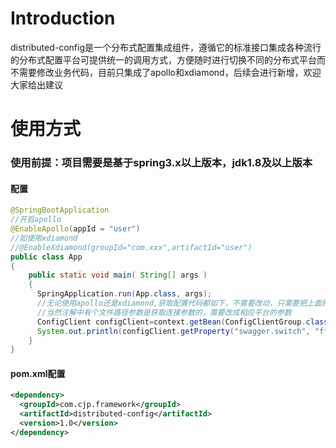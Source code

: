 # Introduction
distributed-config是一个分布式配置集成组件，遵循它的标准接口集成各种流行的分布式配置平台可提供统一的调用方式，方便随时进行切换不同的分布式平台而不需要修改业务代码，目前只集成了apollo和xdiamond，后续会进行新增，欢迎大家给出建议


# 使用方式
### 使用前提：项目需要是基于spring3.x以上版本，jdk1.8及以上版本

#### 配置
```Java
@SpringBootApplication
//开启apollo
@EnableApollo(appId = "user")
//如使用xdiamond
//@EnableXdiamond(groupId="com.xxx",artifactId="user")
public class App 
{
    public static void main( String[] args )
    {
      SpringApplication.run(App.class, args);
      //无论使用apollo还是xdiamond,获取配置代码都如下，不需要改动，只需要把上面的@EnableApollo改成@EnableXdiamond,
      //当然注解中有个文件路径参数是获取连接参数的，需要改成相应平台的参数
      ConfigClient configClient=context.getBean(ConfigClientGroup.class).get(ConfigConsts.NAMESPACE_APPLICATION);
      System.out.println(configClient.getProperty("swagger.switch", "fff"));
    }
}
```
#### pom.xml配置
```Xml
<dependency>
  <groupId>com.cjp.framework</groupId>
  <artifactId>distributed-config</artifactId>
  <version>1.0</version>
</dependency>

